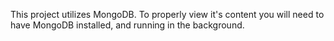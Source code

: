 This project utilizes MongoDB. To properly view it's content you will need to have MongoDB installed, and running in the background.
